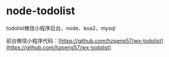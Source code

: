 # node-todolist
todolist微信小程序后台，node、koa2、mysql

前台微信小程序代码：[https://github.com/hzpeng57/wx-todolist](https://github.com/hzpeng57/wx-todolist)
